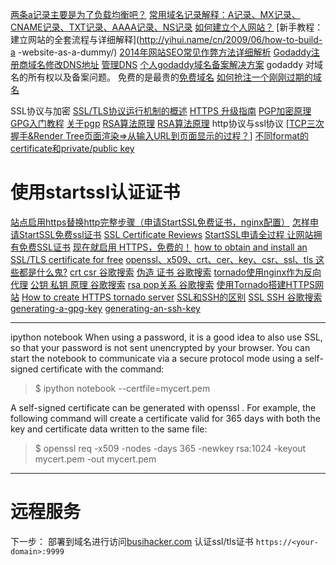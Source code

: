 [两条a记录主要是为了负载均衡吧？](https://www.google.com.hk/search?ie=utf-8&oe=UTF-8&hl=zh-CN&q=%E4%B8%A4%E6%9D%A1+a%E8%AE%B0%E5%BD%95&gws_rd=ssl)
[常用域名记录解释：A记录、MX记录、CNAME记录、TXT记录、AAAA记录、NS记录](https://www.ezloo.com/2011/04/a_mx_cname_txt_aaaa_ns.html)
[如何建立个人网站？](https://www.zhihu.com/question/19774219)
[新手教程：建立网站的全套流程与详细解释](http://yihui.name/cn/2009/06/how-to-build-a  -website-as-a-dummy/)
[2014年网站SEO常见作弊方法详细解析](https://www.douban.com/group/topic/61689932/)
[Godaddy注册商域名修改DNS地址](https://support.dnspod.cn/Kb/showarticle/tsid/42/)
[管理DNS](https://sg.godaddy.com/zh/help/dns-680)
[个人godaddy域名备案解决方案](http://www.ixirong.com/2015/04/15/how-blog-record-by-aliyun/)
godaddy 对域名的所有权以及备案问题。
免费的是最贵的[免费域名](https://www.zhihu.com/question/19835955)
[如何抢注一个刚刚过期的域名](https://www.zhihu.com/question/20845371)

SSL协议与加密
[SSL/TLS协议运行机制的概述](http://www.ruanyifeng.com/blog/2014/02/ssl_tls.html)
[HTTPS 升级指南](http://www.ruanyifeng.com/blog/2016/08/migrate-from-http-to-https.html)
[PGP加密原理](http://www.asiapeak.com/PGPTheory.php)
[GPG入门教程](http://www.ruanyifeng.com/blog/2013/07/gpg.html)
[关于pgp](http://pgp.sourceforge.net/pgpintro.php)
[RSA算法原理](http://www.ruanyifeng.com/blog/2013/06/rsa_algorithm_part_one.html)
[RSA算法原理](http://www.ruanyifeng.com/blog/2013/07/rsa_algorithm_part_two.html)
http协议与ssl协议
[[TCP三次握手&Render Tree页面渲染=>从输入URL到页面显示的过程？](https://segmentfault.com/a/1190000006921322)]
[不同format的certificate和private/public key](https://www.sslshopper.com/ssl-converter.html)
# 使用startssl认证证书
[站点启用https替换http完整步骤（申请StartSSL免费证书，nginx配置）](https://www.zghhome.cn/?p=310)
[怎样申请StartSSL免费ssl证书](https://amon.org/how-to-apply-for-startssl-free-ssl-ca.html)
[SSL Certificate Reviews](https://www.sslshopper.com/certificate-authority-reviews.html)
[StartSSL申请全过程 让网站拥有免费SSL证书](http://www.laozuo.org/2823.html)
[现在就启用 HTTPS，免费的！](https://www.oschina.net/translate/switch-to-https-now-for-free)
[how to obtain and install an SSL/TLS certificate for free](http://arstechnica.com/security/2009/12/how-to-get-set-with-a-secure-sertificate-for-free/2/)
[openssl、x509、crt、cer、key、csr、ssl、tls 这些都是什么鬼?](http://www.cnblogs.com/yjmyzz/p/openssl-tutorial.html)
[crt csr 谷歌搜索](https://www.google.com.hk/search?q=crt++csr&ie=utf-8&oe=utf-8&gws_rd=cr,ssl)
[伪造 证书 谷歌搜索](https://www.google.com.hk/search?q=%E4%BC%AA%E9%80%A0++%E8%AF%81%E4%B9%A6&ie=utf-8&oe=utf-8&gws_rd=cr,ssl)
[tornado使用nginx作为反向代理](http://docs.pythontab.com/tornado/introduction-to-tornado/ch8.html#ch8-2-2)
[公钥 私钥 原理 谷歌搜索](https://www.google.com.hk/search?q=%E5%85%AC%E9%92%A5+%E7%A7%81%E9%92%A5+%E5%8E%9F%E7%90%86&ie=utf-8&oe=utf-8&gws_rd=cr,ssl)
[rsa pop关系 谷歌搜索](https://www.google.com.hk/search?newwindow=1&safe=strict&q=rsa+pgp+%E5%85%B3%E7%B3%BB&oq=rsa+pgp+%E5%85%B3%E7%B3%BB&gs_l=serp.3...495206.496328.0.496470.8.6.0.0.0.0.0.0..0.0....0...1c.1.64.serp..8.0.0.nVv5C48oNSk)
[使用Tornado搭建HTTPS网站](http://www.yeolar.com/note/2015/04/30/tornado-ssl-https/)
[How to create HTTPS tornado server](stackoverflow.com/questions/18307131/how-to-create-https-tornado-server)
[SSL和SSH的区别](http://blog.csdn.net/simanstar/article/details/40592057)
[SSL SSH 谷歌搜索](https://www.google.com.hk/search?q=ssh+ssl&ie=utf-8&oe=utf-8&gws_rd=cr,ssl)
[generating-a-gpg-key](https://help.github.com/articles/generating-a-gpg-key/)
[generating-an-ssh-key](https://help.github.com/articles/generating-an-ssh-key/)

---
ipython notebook
When using a password, it is a good idea to also use SSL, so that your password is not sent unencrypted by your browser. You can start the notebook to communicate via a secure protocol mode using a self-signed certificate with the command:

>$ ipython notebook --certfile=mycert.pem

A self-signed certificate can be generated with openssl
. For example, the following command will create a certificate valid for 365 days with both the key and certificate data written to the same file:
>$ openssl req -x509 -nodes -days 365 -newkey rsa:1024 -keyout mycert.pem -out mycert.pem


---
# 远程服务

下一步：
部署到域名进行访问[busihacker.com](https://busihacker.com:9999)
认证ssl/tls证书
`https://<your-domain>:9999`